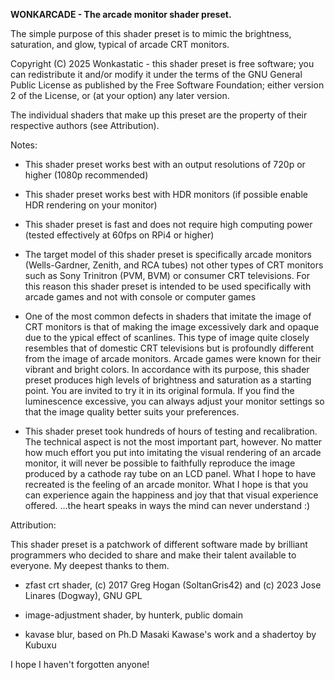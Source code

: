 **WONKARCADE - The arcade monitor shader preset.**

The simple purpose of this shader preset is to mimic
the brightness, saturation, and glow, typical of arcade CRT monitors.

Copyright (C) 2025 Wonkastatic - this shader preset is free software; you can redistribute it and/or modify it
under the terms of the GNU General Public License as published by the Free
Software Foundation; either version 2 of the License, or (at your option)
any later version.

The individual shaders that make up this preset are the property of their
respective authors (see Attribution).

Notes:
- This shader preset works best with an output resolutions of 720p or higher
(1080p recommended)

- This shader preset works best with HDR monitors
(if possible enable HDR rendering on your monitor)

- This shader preset is fast and does not require high computing power
(tested effectively at 60fps on RPi4 or higher)

- The target model of this shader preset is specifically arcade monitors 
(Wells-Gardner, Zenith, and RCA tubes) not other types of CRT monitors
such as Sony Trinitron (PVM, BVM) or consumer CRT televisions. For this
reason this shader preset is intended to be used specifically with arcade games
and not with console or computer games

- One of the most common defects in shaders that imitate the image of CRT
monitors is that of making the image excessively dark and opaque due to the 
ypical effect of scanlines. This type of image quite closely resembles that of
domestic CRT televisions but is profoundly different from the image of arcade
monitors. Arcade games were known for their vibrant and bright colors.
In accordance with its purpose, this shader preset produces high levels of
brightness and saturation as a starting point. You are invited to try it in its original
formula. If you find the luminescence excessive, you can always adjust your
monitor settings so that the image quality better suits your preferences.

- This shader preset took hundreds of hours of testing and recalibration. The
technical aspect is not the most important part, however. No matter how much
effort you put into imitating the visual rendering of an arcade monitor, it will never
be possible to faithfully reproduce the image produced by a cathode ray tube on
an LCD panel. What I hope to have recreated is the feeling of an arcade monitor.
What I hope is that you can experience again the happiness and joy that that visual
experience offered. …the heart speaks in ways the mind can never understand :)

Attribution:

This shader preset is a patchwork of different software made by brilliant programmers
who decided to share and make their talent available to everyone. My deepest thanks
to them.

- zfast crt shader, (c) 2017 Greg Hogan (SoltanGris42) and (c) 2023 Jose Linares (Dogway), GNU GPL
  
- image-adjustment shader, by hunterk, public domain
  
- kavase blur, based on Ph.D Masaki Kawase's work and a shadertoy by Kubuxu

I hope I haven't forgotten anyone!
